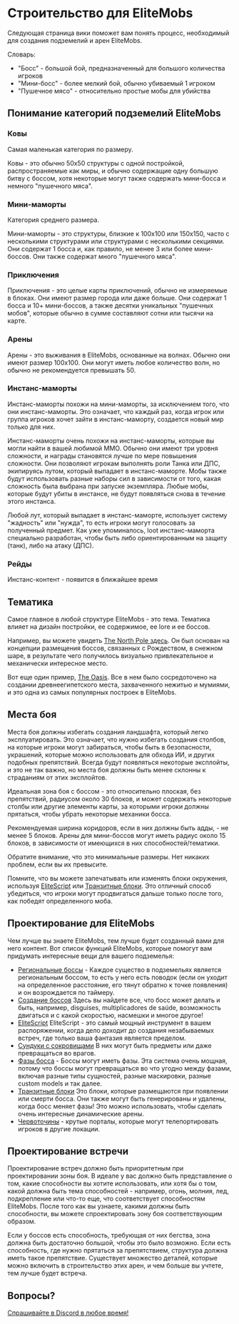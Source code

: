 # Строительство для EliteMobs

Следующая страница вики поможет вам понять процесс, необходимый для создания подземелий и арен EliteMobs.

Словарь:

- "Босс" - большой бой, предназначенный для большого количества игроков
- "Мини-босс" - более мелкий бой, обычно убиваемый 1 игроком
- "Пушечное мясо" - относительно простые мобы для убийства

## Понимание категорий подземелий EliteMobs

### Ковы

Самая маленькая категория по размеру.

Ковы - это обычно 50x50 структуры с одной постройкой, распространяемые как миры, и обычно содержащие одну большую битву с боссом, хотя некоторые могут также содержать мини-босса и немного "пушечного мяса".

### Мини-маморты

Категория среднего размера.

Мини-маморты - это структуры, близкие к 100x100 или 150x150, часто с несколькими структурами или структурами с несколькими секциями. Они содержат 1 босса и, как правило, не менее 3 или более мини-боссов. Они также содержат много "пушечного мяса".

### Приключения

Приключения - это целые карты приключений, обычно не измеряемые в блоках. Они имеют размер города или даже больше. Они содержат 1 босса и 10+ мини-боссов, а также десятки уникальных "пушечных мобов", которые обычно в сумме составляют сотни или тысячи на карте.

### Арены

Арены - это выживания в EliteMobs, основанные на волнах. Обычно они имеют размер 100x100. Они могут иметь любое количество волн, но обычно не рекомендуется превышать 50.

### Инстанс-маморты

Инстанс-маморты похожи на мини-маморты, за исключением того, что они инстанс-маморты. Это означает, что каждый раз, когда игрок или группа игроков хочет зайти в инстанс-маморту, создается новый мир только для них.

Инстанс-маморты очень похожи на инстанс-маморты, которые вы могли найти в вашей любимой MMO. Обычно они имеют три уровня сложности, и награды становятся лучше по мере повышения сложности. Они позволяют игрокам выполнять роли Танка или ДПС, экипируясь лутом, который выпадает в инстанс-маморте. Мобы также будут использовать разные наборы сил в зависимости от того, какая сложность была выбрана при запуске экземпляра. Любые мобы, которые будут убиты в инстансе, не будут появляться снова в течение этого инстанса.

Любой лут, который выпадает в инстанс-маморте, использует систему "жадность" или "нужда", то есть игроки могут голосовать за полученный предмет. Как уже упоминалось, loot инстанс-маморта специально разработан, чтобы быть либо ориентированным на защиту (танк), либо на атаку (ДПС).

### Рейды

Инстанс-контент - появится в ближайшее время

## Тематика

Самое главное в любой структуре EliteMobs - это тема. Тематика влияет на дизайн постройки, ее содержимое, ее lore и ее боссов.

Например, вы можете увидеть [The North Pole здесь](https://magmaguy.itch.io/elitemobs-the-north-pole). Он был основан на концепции размещения боссов, связанных с Рождеством, в снежном шаре, в результате чего получилось визуально привлекательное и механически интересное место.

Вот еще один пример, [The Oasis](https://magmaguy.itch.io/elitemobs-oasis). Все в нем было сосредоточено на создании древнеегипетского места, захваченного нежитью и мумиями, и это одна из самых популярных построек в EliteMobs.

## Места боя

Места боя должны избегать создания ландшафта, который легко эксплуатировать. Это означает, что нужно избегать создания столбов, на которые игроки могут забираться, чтобы быть в безопасности, украшений, которые можно использовать для обхода ИИ, и других подобных препятствий. Всегда будут появляться некоторые эксплойты, и это не так важно, но места боя должны быть менее склонны к страданиям от этих эксплойтов.

Идеальная зона боя с боссом - это относительно плоская, без препятствий, радиусом около 30 блоков, и может содержать некоторые столбы или другие элементы карты, за которыми игроки должны прятаться, чтобы убрать некоторые механики босса.

Рекомендуемая ширина коридоров, если в них должны быть адды, - не менее 5 блоков. Арены для мини-боссов могут иметь радиус около 15 блоков, в зависимости от имеющихся в них способностей/тематики.

Обратите внимание, что это минимальные размеры. Нет никаких проблем, если вы их превысите.

Помните, что вы можете запечатывать или изменять блоки окружения, используя [EliteScript]($language$/elitemobs/elitescript_actions.md&section=place_block) или [Транзитные блоки]($language$elitemobs/creating_world_bosses.md&section=onspawnblockstates-and-onremoveblockstates). Это отличный способ убедиться, что игроки могут продвигаться дальше только после того, как победят определенного моба.

## Проектирование для EliteMobs

Чем лучше вы знаете EliteMobs, тем лучше будет созданный вами для него контент. Вот список функций EliteMobs, которые помогут вам придумать интересные вещи для вашего подземелья:

- [Региональные боссы]($language$/elitemobs/creating_world_bosses.md) - Каждое существо в подземельях является региональным боссом, то есть у него есть поводок (если он уходит на определенное расстояние, его тянут обратно к точке появления) и он возрождается по таймеру.
- [Создание боссов]($language$/elitemobs/creating_bosses.md)  Здесь вы найдете все, что босс может делать и быть, например,  disguises, multiplicadores de saúde, возможность двигаться и с какой скоростью, насмешки и многое другое!
- [EliteScript]($language$/elitemobs/creating_powers.md) EliteScript - это самый мощный инструмент в вашем распоряжении, когда дело доходит до создания незабываемых встреч, где только ваша фантазия является пределом.
- [Сундуки с сокровищами]($language$/elitemobs/creating_treasure_chests.md) В них могут быть предметы или даже превращаться во врагов.
- [Фазы босса]($language$/elitemobs/creating_boss_phases.md) - Боссы могут иметь фазы. Эта система очень мощная, потому что боссы могут превращаться во что угодно между фазами, включая разные типы сущностей, разные маскировки, разные  custom models и так далее.
- [Транзитные блоки]($language$/elitemobs/creating_world_bosses.md&section=onspawnblockstates-and-onremoveblockstates) Это блоки, которые размещаются при появлении или смерти босса. Они также могут быть генерированы и удалены, когда босс меняет фазы! Это можно использовать, чтобы сделать очень интересные динамические арены.
- [Червоточины]($language$/elitemobs/creating_wormholes.md) - крутые порталы, которые могут телепортировать игроков в другие локации.

## Проектирование встречи

Проектирование встреч должно быть приоритетным при проектировании зоны боя. В идеале у вас должно быть представление о том, какие способности вы хотите использовать, или хотя бы о том, какой должна быть тема способностей - например, огонь, молния, лед, подкрепление или что-то еще, что соответствует способностям EliteMobs. После того как вы узнаете, какими должны быть способности, вы можете спроектировать зону боя соответствующим образом.

Если у боссов есть способность, требующая от них бегства, зона должна быть достаточно большой, чтобы это было возможно. Если есть способность, где нужно прятаться за препятствием, структура должна иметь такое препятствие. Существует множество деталей, которые можно включить в строительство этих арен, и чем больше вы учтете, тем лучше будет встреча.

## Вопросы?

[Спрашивайте в Discord в любое время!](https://discord.gg/9f5QSka)

